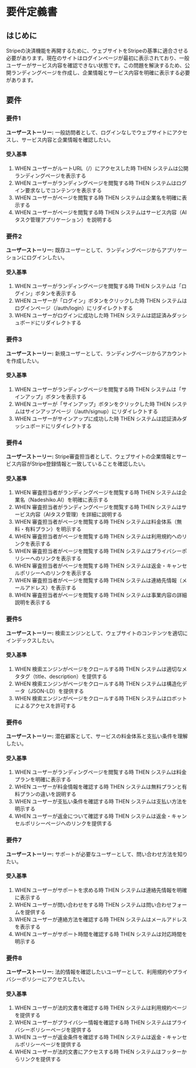 # 要件定義書

## はじめに

Stripeの決済機能を再開するために、ウェブサイトをStripeの基準に適合させる必要があります。現在のサイトはログインページが最初に表示されており、一般ユーザーがサービス内容を確認できない状態です。この問題を解決するため、公開ランディングページを作成し、企業情報とサービス内容を明確に表示する必要があります。

## 要件

### 要件1

**ユーザーストーリー:** 一般訪問者として、ログインなしでウェブサイトにアクセスし、サービス内容と企業情報を確認したい。

#### 受入基準

1. WHEN ユーザーがルートURL（/）にアクセスした時 THEN システムは公開ランディングページを表示する
2. WHEN ユーザーがランディングページを閲覧する時 THEN システムはログイン要求なしでコンテンツを表示する
3. WHEN ユーザーがページを閲覧する時 THEN システムは企業名を明確に表示する
4. WHEN ユーザーがページを閲覧する時 THEN システムはサービス内容（AIタスク管理アプリケーション）を説明する

### 要件2

**ユーザーストーリー:** 既存ユーザーとして、ランディングページからアプリケーションにログインしたい。

#### 受入基準

1. WHEN ユーザーがランディングページを閲覧する時 THEN システムは「ログイン」ボタンを表示する
2. WHEN ユーザーが「ログイン」ボタンをクリックした時 THEN システムはログインページ（/auth/login）にリダイレクトする
3. WHEN ユーザーがログインに成功した時 THEN システムは認証済みダッシュボードにリダイレクトする

### 要件3

**ユーザーストーリー:** 新規ユーザーとして、ランディングページからアカウントを作成したい。

#### 受入基準

1. WHEN ユーザーがランディングページを閲覧する時 THEN システムは「サインアップ」ボタンを表示する
2. WHEN ユーザーが「サインアップ」ボタンをクリックした時 THEN システムはサインアップページ（/auth/signup）にリダイレクトする
3. WHEN ユーザーがサインアップに成功した時 THEN システムは認証済みダッシュボードにリダイレクトする

### 要件4

**ユーザーストーリー:** Stripe審査担当者として、ウェブサイトの企業情報とサービス内容がStripe登録情報と一致していることを確認したい。

#### 受入基準

1. WHEN 審査担当者がランディングページを閲覧する時 THEN システムは企業名（Nadeshiko.AI）を明確に表示する
2. WHEN 審査担当者がランディングページを閲覧する時 THEN システムはサービス内容（AIタスク管理）を詳細に説明する
3. WHEN 審査担当者がページを閲覧する時 THEN システムは料金体系（無料・有料プラン）を明示する
4. WHEN 審査担当者がページを閲覧する時 THEN システムは利用規約へのリンクを表示する
5. WHEN 審査担当者がページを閲覧する時 THEN システムはプライバシーポリシーへのリンクを表示する
6. WHEN 審査担当者がページを閲覧する時 THEN システムは返金・キャンセルポリシーへのリンクを表示する
7. WHEN 審査担当者がページを閲覧する時 THEN システムは連絡先情報（メールアドレス）を表示する
8. WHEN 審査担当者がページを閲覧する時 THEN システムは事業内容の詳細説明を表示する

### 要件5

**ユーザーストーリー:** 検索エンジンとして、ウェブサイトのコンテンツを適切にインデックスしたい。

#### 受入基準

1. WHEN 検索エンジンがページをクロールする時 THEN システムは適切なメタタグ（title、description）を提供する
2. WHEN 検索エンジンがページをクロールする時 THEN システムは構造化データ（JSON-LD）を提供する
3. WHEN 検索エンジンがページをクロールする時 THEN システムはロボットによるアクセスを許可する
### 要件6


**ユーザーストーリー:** 潜在顧客として、サービスの料金体系と支払い条件を理解したい。

#### 受入基準

1. WHEN ユーザーがランディングページを閲覧する時 THEN システムは料金プランを明確に表示する
2. WHEN ユーザーが料金情報を確認する時 THEN システムは無料プランと有料プランの違いを説明する
3. WHEN ユーザーが支払い条件を確認する時 THEN システムは支払い方法を明示する
4. WHEN ユーザーが返金について確認する時 THEN システムは返金・キャンセルポリシーページへのリンクを提供する

### 要件7

**ユーザーストーリー:** サポートが必要なユーザーとして、問い合わせ方法を知りたい。

#### 受入基準

1. WHEN ユーザーがサポートを求める時 THEN システムは連絡先情報を明確に表示する
2. WHEN ユーザーが問い合わせをする時 THEN システムは問い合わせフォームを提供する
3. WHEN ユーザーが連絡方法を確認する時 THEN システムはメールアドレスを表示する
4. WHEN ユーザーがサポート時間を確認する時 THEN システムは対応時間を明示する

### 要件8

**ユーザーストーリー:** 法的情報を確認したいユーザーとして、利用規約やプライバシーポリシーにアクセスしたい。

#### 受入基準

1. WHEN ユーザーが法的文書を確認する時 THEN システムは利用規約ページを提供する
2. WHEN ユーザーがプライバシー情報を確認する時 THEN システムはプライバシーポリシーページを提供する
3. WHEN ユーザーが返金条件を確認する時 THEN システムは返金・キャンセルポリシーページを提供する
4. WHEN ユーザーが法的文書にアクセスする時 THEN システムはフッターからリンクを提供する
